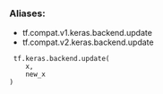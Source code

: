 ### Aliases:
- tf.compat.v1.keras.backend.update
- tf.compat.v2.keras.backend.update

```
 tf.keras.backend.update(
    x,
    new_x
)
```
